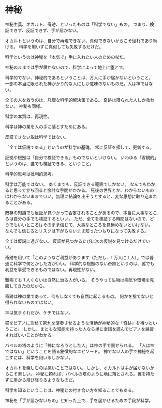 # 神秘

神秘主義、オカルト、奇跡、といったものは「科学でない」もの。
つまり、検証できず、反証できず、手が届かない。

オカルトというのは、自分で再現できない、真似できないからこそ憧れであり続ける。
科学を用いずに真似しても失敗するだけだ。

科学というのは神秘を「本気で」手に入れたい人のための杖だ。

神秘のままでは手が届かないので、科学によって地上に堕とす。

科学的でない、神秘的であるということは、万人に手が届かないということ。
一部の本当に限られた神がかり的な人にしか意味のないものだ。人は神ではない。

全ての人を救うのは、凡庸な科学的解決策である。
奇跡は限られた人しか救わない。
神秘も同様。

科学の本質は、再現性。

科学は神の業を人の手に落とすためにある。

反証できない説は科学ではない。

「全ては仮説である」というのが科学の基礎。
常に反証を探して、更新する。

証拠や根拠は「自分で検証できる」ものでないといけない。
いわゆる「客観的」というのは、誰でも検証できる、ということ。

科学的思考は批判的思考。

科学は万能ではない。
あくまでも、反証できる範囲でしかない。
なんでもわかると思って立ち回ると余計な手間がかかる。
死後の世界とか、わからないものはわからないままでいい。無理に結論を出そうとすると、変な思想に取り込まれることがある。

既存の知識でも反証が見つかって否定されることがあるので、本当に大事なところは自分の手でも検証するといい。
ただ、全てを検証する時間はないので、どうでもいいところはそのまま信じて、大事なところを見極めないといけない。
なんでも信じるとリスクは下がらないまま知ったつもりになって失敗する。

全ては仮説に過ぎない。
反証が見つかるたびに次の仮説を見つけるだけでいい。

奇跡を用いて「このようなご利益があります（ただし、1 万人に 1 人）」では普通に科学で何とかした方がいい。
科学的な根拠のない奇跡というのは、誰でも利益を享受できるものではない。再現性がない。

難病でも 1 人くらいは自然に治る人がいる。
そうやって生物は病気や環境を克服してきたのだから。

奇跡は神の業であって、何もしなくても自然に起こるもの。
何かを捨てないと得られないものではない。

神は気まぐれだが、ケチではない。

猫をピアノに乗せて第九を演奏させるような活動が神秘的な「奇跡」を待つということ。
しかし、まともな知能を持った人なら単に楽譜を読んでピアノを練習すればいいことがわかる。

バベルの塔のように「神になろうとした人」は神の手で罰せられる。
「人は神ではない」ということを語る象徴的なエピソード。
神でない人の手で神秘を起こすには、科学を用いるしかない。

オカルトを楽しむのは悪いことではない。
しかし、オカルトは手が届かないからこそ楽しい。
神秘に頼れば、バベルの塔のように地に落とされる。翼を持たずに崖から飛び降りるようなものだ。

科学を知るということは、神秘との付き合い方を知ることでもある。

神秘を「手が届かないもの」と知った上で、手を届かせるための手段が科学。
